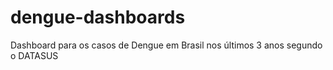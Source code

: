 # dengue-dashboards
Dashboard para os casos de Dengue em Brasil nos últimos 3 anos segundo o DATASUS
